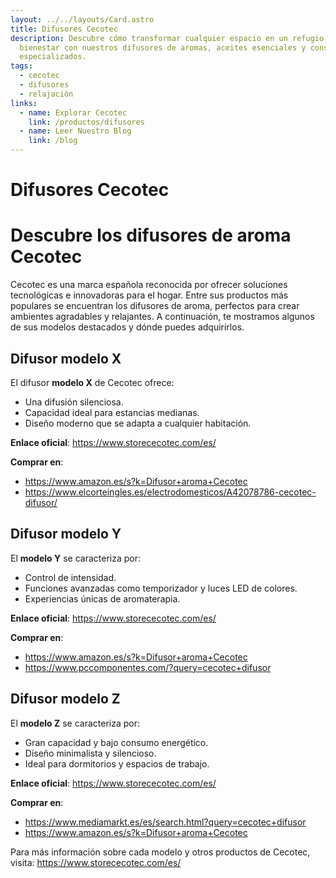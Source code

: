 ```yaml
---
layout: ../../layouts/Card.astro
title: Difusores Cecotec
description: Descubre cómo transformar cualquier espacio en un refugio de
  bienestar con nuestros difusores de aromas, aceites esenciales y consejos
  especializados.
tags:
  - cecotec
  - difusores
  - relajación
links:
  - name: Explorar Cecotec
    link: /productos/difusores
  - name: Leer Nuestro Blog
    link: /blog
---
```


# Difusores Cecotec

# Descubre los difusores de aroma Cecotec

Cecotec es una marca española reconocida por ofrecer soluciones tecnológicas e innovadoras para el hogar. Entre sus productos más populares se encuentran los difusores de aroma, perfectos para crear ambientes agradables y relajantes. A continuación, te mostramos algunos de sus modelos destacados y dónde puedes adquirirlos.

## Difusor modelo X

El difusor **modelo X** de Cecotec ofrece:

- Una difusión silenciosa.
- Capacidad ideal para estancias medianas.
- Diseño moderno que se adapta a cualquier habitación.

**Enlace oficial**: <https://www.storececotec.com/es/>

**Comprar en**:

- <https://www.amazon.es/s?k=Difusor+aroma+Cecotec>
- <https://www.elcorteingles.es/electrodomesticos/A42078786-cecotec-difusor/>

## Difusor modelo Y

El **modelo Y** se caracteriza por:

- Control de intensidad.
- Funciones avanzadas como temporizador y luces LED de colores.
- Experiencias únicas de aromaterapia.

**Enlace oficial**: <https://www.storececotec.com/es/>

**Comprar en**:

- <https://www.amazon.es/s?k=Difusor+aroma+Cecotec>
- <https://www.pccomponentes.com/?query=cecotec+difusor>

## Difusor modelo Z

El **modelo Z** se caracteriza por:

- Gran capacidad y bajo consumo energético.
- Diseño minimalista y silencioso.
- Ideal para dormitorios y espacios de trabajo.

**Enlace oficial**: <https://www.storececotec.com/es/>

**Comprar en**:

- <https://www.mediamarkt.es/es/search.html?query=cecotec+difusor>
- <https://www.amazon.es/s?k=Difusor+aroma+Cecotec>

Para más información sobre cada modelo y otros productos de Cecotec, visita: <https://www.storececotec.com/es/>
